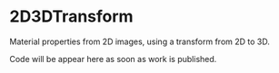 # 2D3DTransform
Material properties from 2D images, using a transform from 2D to 3D.

Code will be appear here as soon as work is published.
